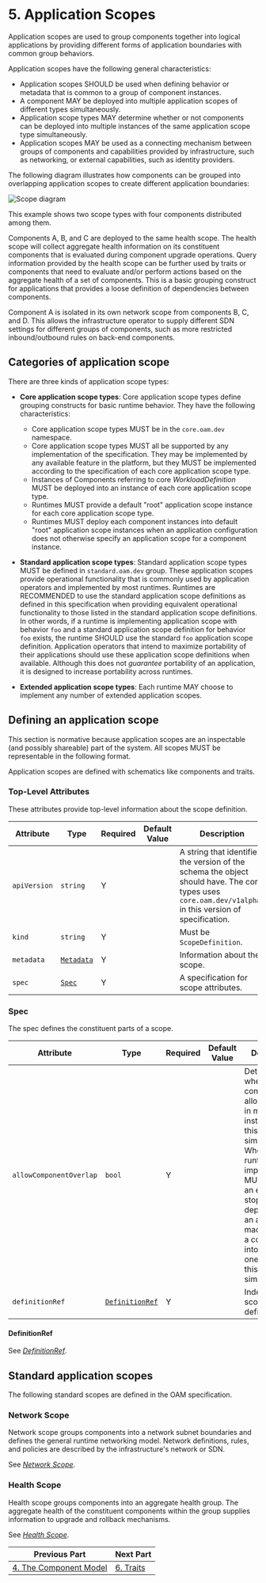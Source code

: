 # 5. Application Scopes

Application scopes are used to group components together into logical applications by providing different forms of application boundaries with common group behaviors.

Application scopes have the following general characteristics:

 - Application scopes SHOULD be used when defining behavior or metadata that is common to a group of component instances.
 - A component MAY be deployed into multiple application scopes of different types simultaneously.
 - Application scope types MAY determine whether or not components can be deployed into multiple instances of the same application scope type simultaneously.
 - Application scopes MAY be used as a connecting mechanism between groups of components and capabilities provided by infrastructure, such as networking, or external capabilities, such as identity providers.

The following diagram illustrates how components can be grouped into overlapping application scopes to create different application boundaries:

![Scope diagram][scope-diagram-1]

This example shows two scope types with four components distributed among them.

Components A, B, and C are deployed to the same health scope. The health scope will collect aggregate health information on its constituent components that is evaluated during component upgrade operations. Query information provided by the health scope can be further used by traits or components that need to evaluate and/or perform actions based on the aggregate health of a set of components. This is a basic grouping construct for applications that provides a loose definition of dependencies between components.

Component A is isolated in its own network scope from components B, C, and D. This allows the infrastructure operator to supply different SDN settings for different groups of components, such as more restricted inbound/outbound rules on back-end components.

## Categories of application scope

There are three kinds of application scope types:

 - **Core application scope types**: Core application scope types define grouping constructs for basic runtime behavior. They have the following characteristics:
    - Core application scope types MUST be in the `core.oam.dev` namespace.
    - Core application scope types MUST all be supported by any implementation of the specification. They may be implemented by any available feature in the platform, but they MUST be implemented according to the specification of each core application scope type.
    - Instances of Components referring to core *WorkloadDefinition* MUST be deployed into an instance of each core application scope type.
    - Runtimes MUST provide a default "root" application scope instance for each core application scope type.
    - Runtimes MUST deploy each component instances into default "root" application scope instances when an application configuration does not otherwise specify an application scope for a component instance.

 - **Standard application scope types**: Standard application scope types MUST be defined in `standard.oam.dev` group. These application scopes provide operational functionality that is commonly used by application operators and implemented by most runtimes. Runtimes are RECOMMENDED to use the standard application scope definitions as defined in this specification when providing equivalent operational functionality to those listed in the standard application scope definitions. In other words, if a runtime is implementing application scope with behavior `foo` and a standard application scope definition for behavior `foo` exists, the runtime SHOULD use the standard `foo` application scope definition. Application operators that intend to maximize portability of their applications should use these application scope definitions when available. Although this does not _guarantee_ portability of an application, it is designed to increase portability across runtimes.

 - **Extended application scope types**:  Each runtime MAY choose to implement any number of extended application scopes.

## Defining an application scope

This section is normative because application scopes are an inspectable (and possibly shareable) part of the system. All scopes MUST be representable in the following format.

Application scopes are defined with schematics like components and traits.

### Top-Level Attributes

These attributes provide top-level information about the scope definition.

| Attribute | Type | Required | Default Value | Description |
|-----------|------|----------|---------------|-------------|
| `apiVersion` | `string` | Y || A string that identifies the version of the schema the object should have. The core types uses `core.oam.dev/v1alpha2` in this version of specification. |
| `kind` | `string` | Y || Must be `ScopeDefinition`. |
| `metadata` | [`Metadata`](2.overview_and_terminology.md#metadata) | Y | | Information about the scope. |
| `spec`| [`Spec`](#spec) | Y || A specification for scope attributes. |

### Spec

The spec defines the constituent parts of a scope.

| Attribute | Type | Required | Default Value | Description |
|-----------|------|----------|---------------|-------------|
| `allowComponentOverlap` | `bool` | Y | | Determines whether a component is allowed to be in multiple instances of this scope type simultaneously. When false, the runtime implementation MUST produce an error and stop deployment if an attempt is made to place a component into more than one instance of this scope type simultaneously. |
| `definitionRef` | [`DefinitionRef`](#definitionRef) | Y | | Index of the scope definition. |

#### DefinitionRef

See [*DefinitionRef*](4.workload_definitions.md#DefinitionRef).

## Standard application scopes

The following standard scopes are defined in the OAM specification.

### Network Scope

Network scope groups components into a network subnet boundaries and defines the general runtime networking model. Network definitions, rules, and policies are described by the infrastructure's network or SDN.

See [*Network Scope*](standard/scopes/network_scope.md).

### Health Scope

Health scope groups components into an aggregate health group. The aggregate health of the constituent components within the group supplies information to upgrade and rollback mechanisms.

See [*Health Scope*](standard/scopes/health_scope.md).

[scope-diagram-1]: assets/scopes-diagram-1.png

| Previous Part | Next Part   |
| ------------- |-------------|
| [4. The Component Model](3.component.md)     | [6. Traits](6.traits.md) |
